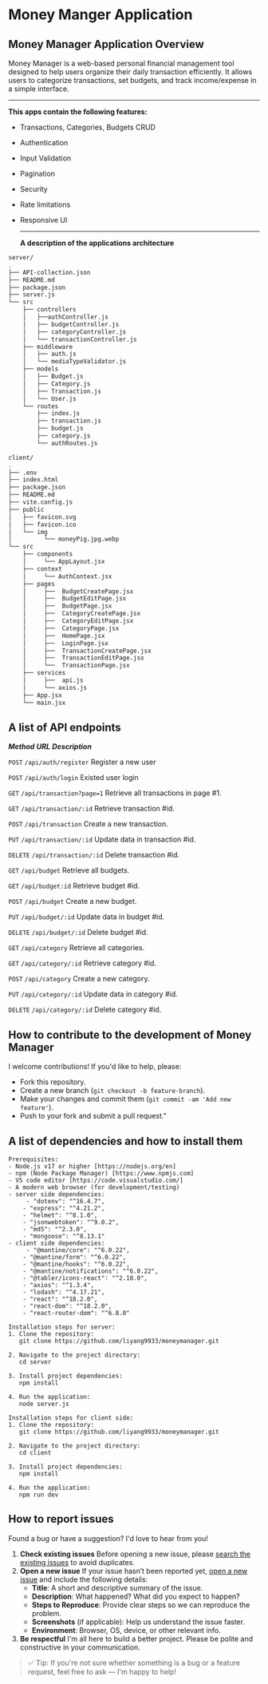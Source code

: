 #  Money Manger Application



##  Money Manager Application Overview

Money Manager is a web-based personal financial management tool designed to help users organize their daily transaction efficiently. It allows users to categorize transactions, set budgets, and track income/expense in a simple interface.

<hr/>

**This apps contain the following features:**

- Transactions, Categories, Budgets CRUD

- Authentication

- Input Validation

- Pagination

- Security 

- Rate limitations

- Responsive UI

  <hr/>

  **A description of the applications architecture**

```bash
server/
.
├── API-collection.json
├── README.md
├── package.json
├── server.js
└── src
    ├── controllers
    │   ├──authController.js
    │   ├── budgetController.js
    │   ├── categoryController.js
    │   └── transactionController.js
    ├── middleware
    │   ├── auth.js
    │   └── mediaTypeValidator.js
    ├── models
    │   ├── Budget.js
    │   ├── Category.js
    │   ├── Transaction.js
    │   └── User.js
    └── routes
        ├── index.js
        ├── transaction.js
        ├── budget.js
        ├── category.js
        └── authRoutes.js
```
```bash
client/
.
├── .env
├── index.html
├── package.json
├── README.md
├── vite.config.js
├── public
│   ├── favicon.svg
│   ├── favicon.ico
│   └── img
│		  └── moneyPig.jpg.webp
└── src
    ├── components
    │	  └── AppLayout.jsx
    ├── context
    │	  └── AuthContext.jsx
    ├── pages
    │	  ├──  BudgetCreatePage.jsx
    │	  ├──  BudgetEditPage.jsx
    │	  ├──  BudgetPage.jsx
    │	  ├──  CategoryCreatePage.jsx
    │	  ├──  CategoryEditPage.jsx
    │	  ├──  CategoryPage.jsx
    │	  ├──  HomePage.jsx
    │	  ├──  LoginPage.jsx
    │	  ├──  TransactionCreatePage.jsx
    │	  ├──  TransactionEditPage.jsx
    │	  └──  TransactionPage.jsx
    ├── services
    │	  ├──  api.js
    │	  └── axios.js
    ├── App.jsx
    └── main.jsx
```
  

##  A list of API endpoints

***Method***      ***URL***                      				***Description***

```POST```		```/api/auth/register``` 		Register a new user

```POST```		```/api/auth/login```				Existed user login

```GET```	```/api/transaction?page=1```	Retrieve all transactions in page #1.

```GET```			```/api/transaction/:id```	Retrieve transaction #id.

```POST```		```/api/transaction```				Create a new transaction.

```PUT```		```/api/transaction/:id```		Update data in transaction #id.

```DELETE```	```/api/transaction/:id```		Delete transaction #id.

```GET```			```/api/budget```						Retrieve all budgets.

```GET```			```/api/budget:id```				Retrieve budget #id.

```POST```		```/api/budget```						Create a new budget.

```PUT```		```/api/budget/:id```					Update data in budget #id.

```DELETE```	```/api/budget/:id```				Delete budget #id.

```GET```			```/api/category```				Retrieve all categories.

```GET```			```/api/category/:id```			Retrieve category #id.

```POST```		```/api/category```					Create a new category.

```PUT```		```/api/category/:id```			Update data in category #id.

```DELETE```	```/api/category/:id```			Delete category #id.



##  How to contribute to the development of Money Manager

I welcome contributions! If you'd like to help, please:

- Fork this repository.
- Create a new branch (`git checkout -b feature-branch`).
- Make your changes and commit them (`git commit -am 'Add new feature'`).
- Push to your fork and submit a pull request."



##  A list of dependencies and how to install them

```
Prerequisites:
- Node.js v17 or higher [https://nodejs.org/en]
- npm (Node Package Manager) [https://www.npmjs.com]
- VS code editor [https://code.visualstudio.com/]
- A modern web browser (for development/testing)
- server side dependencies:
	 - "dotenv": "^16.4.7",
    - "express": "^4.21.2",
    - "helmet": "^8.1.0",
    - "jsonwebtoken": "^9.0.2",
    - "md5": "^2.3.0",
    - "mongoose": "^8.13.1"
- client side dependencies:
	 - "@mantine/core": "^6.0.22",
    - "@mantine/form": "^6.0.22",
    - "@mantine/hooks": "^6.0.22",
    - "@mantine/notifications": "^6.0.22",
    - "@tabler/icons-react": "^2.18.0",
    - "axios": "^1.3.4",
    - "lodash": "^4.17.21",
    - "react": "^18.2.0",
    - "react-dom": "^18.2.0",
    - "react-router-dom": "^6.8.0"

Installation steps for server:
1. Clone the repository:
   git clone https://github.com/liyang9933/moneymanager.git

2. Navigate to the project directory:
   cd server

3. Install project dependencies:
   npm install

4. Run the application:
   node server.js

Installation steps for client side:
1. Clone the repository:
   git clone https://github.com/liyang9933/moneymanager.git

2. Navigate to the project directory:
   cd client

3. Install project dependencies:
   npm install

4. Run the application:
   npm run dev
```



##  How to report issues

Found a bug or have a suggestion? I'd love to hear from you!

1. **Check existing issues**
   Before opening a new issue, please [search the existing issues](https://github.com/liyang9933/moneymanager/issues) to avoid duplicates.
2. **Open a new issue**
   If your issue hasn’t been reported yet, [open a new issue](https://github.com/liyang9933/moneymanager/issues/new) and include the following details:
   - **Title**: A short and descriptive summary of the issue.
   - **Description**: What happened? What did you expect to happen?
   - **Steps to Reproduce**: Provide clear steps so we can reproduce the problem.
   - **Screenshots** (if applicable): Help us understand the issue faster.
   - **Environment**: Browser, OS, device, or other relevant info.
3. **Be respectful**
   I'm all here to build a better project. Please be polite and constructive in your communication.

> ✅ Tip: If you're not sure whether something is a bug or a feature request, feel free to ask — I'm happy to help!